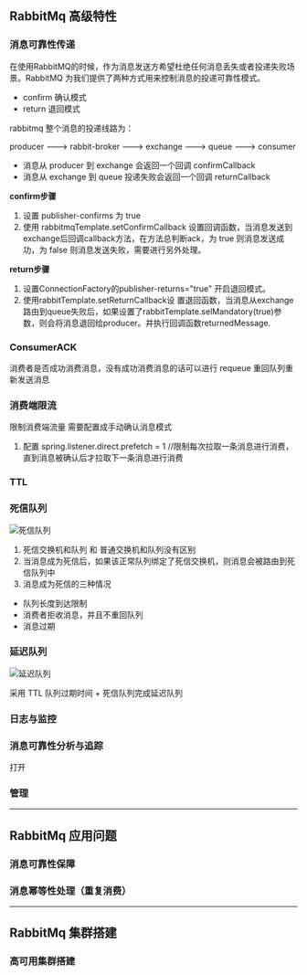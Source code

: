 ## RabbitMq 高级特性

### 消息可靠性传递

  在使用RabbitMQ的时候，作为消息发送方希望杜绝任何消息丢失或者投递失败场景。RabbitMQ 为我们提供了两种方式用来控制消息的投递可靠性模式。

  + confirm 确认模式
  + return 退回模式

  rabbitmq 整个消息的投递线路为：

  producer ---> rabbit-broker ---> exchange ---> queue ---> consumer

  + 消息从 producer 到 exchange 会返回一个回调 confirmCallback
  + 消息从 exchange 到 queue 投递失败会返回一个回调 returnCallback

  **confirm步骤**
  1. 设置 publisher-confirms 为 true
  2. 使用 rabbitmqTemplate.setConfirmCallback 设置回调函数，当消息发送到exchange后回调callback方法，在方法总判断ack，为 true 则消息发送成功，为 false 则消息发送失败，需要进行另外处理。

  **return步骤**
  1. 设置ConnectionFactory的publisher-returns="true" 开启退回模式。
  2. 使用rabbitTemplate.setReturnCallback设 置退回函数，当消息从exchange路由到queue失败后，如果设置了rabbitTemplate.selMandatory(true)参数，则会将消息退回给producer。并执行回调函数returnedMessage.


### ConsumerACK

  消费者是否成功消费消息，没有成功消费消息的话可以进行 requeue 重回队列重新发送消息

### 消费端限流

限制消费端流量 需要配置成手动确认消息模式 
1. 配置 spring.listener.direct.prefetch = 1 //限制每次拉取一条消息进行消费，直到消息被确认后才拉取下一条消息进行消费

### TTL

### 死信队列

![死信队列](https://xujianxing.oss-cn-beijing.aliyuncs.com/2020-11-29/%E6%AD%BB%E4%BF%A1%E9%98%9F%E5%88%97.png)

1. 死信交换机和队列 和 普通交换机和队列没有区别
2. 当消息成为死信后，如果该正常队列绑定了死信交换机，则消息会被路由到死信队列中
3. 消息成为死信的三种情况
  + 队列长度到达限制
  + 消费者拒收消息，并且不重回队列
  + 消息过期

### 延迟队列
![延迟队列](https://xujianxing.oss-cn-beijing.aliyuncs.com/2020-11-29/%E5%BB%B6%E8%BF%9F%E9%98%9F%E5%88%97.png)

采用 TTL 队列过期时间 + 死信队列完成延迟队列



### 日志与监控

### 消息可靠性分析与追踪

打开 

### 管理

---

## RabbitMq 应用问题

### 消息可靠性保障

### 消息幂等性处理（重复消费）

---

## RabbitMq 集群搭建

### 高可用集群搭建
